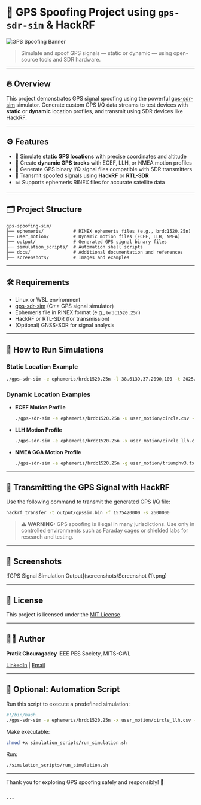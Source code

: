 
# 🚀 GPS Spoofing Project using `gps-sdr-sim` & HackRF

![GPS Spoofing Banner](screenshots/banner.png)

> Simulate and spoof GPS signals — static or dynamic — using open-source tools and SDR hardware.

---

## 🔥 Overview

This project demonstrates GPS signal spoofing using the powerful [gps-sdr-sim](https://github.com/osqzss/gps-sdr-sim) simulator. Generate custom GPS I/Q data streams to test devices with **static** or **dynamic** location profiles, and transmit using SDR devices like HackRF.

---

## ⚙️ Features

- 🎯 Simulate **static GPS locations** with precise coordinates and altitude
- 🔄 Create **dynamic GPS tracks** with ECEF, LLH, or NMEA motion profiles
- 💾 Generate GPS binary I/Q signal files compatible with SDR transmitters
- 📡 Transmit spoofed signals using **HackRF** or **RTL-SDR**
- 📊 Supports ephemeris RINEX files for accurate satellite data

---

## 🗂️ Project Structure

```plaintext
gps-spoofing-sim/
├── ephemeris/           # RINEX ephemeris files (e.g., brdc1520.25n)
├── user_motion/         # Dynamic motion files (ECEF, LLH, NMEA)
├── output/              # Generated GPS signal binary files
├── simulation_scripts/  # Automation shell scripts
├── docs/                # Additional documentation and references
├── screenshots/         # Images and examples
````

---

## 🛠️ Requirements

* Linux or WSL environment
* [gps-sdr-sim](https://github.com/osqzss/gps-sdr-sim) (C++ GPS signal simulator)
* Ephemeris file in RINEX format (e.g., `brdc1520.25n`)
* HackRF or RTL-SDR (for transmission)
* (Optional) GNSS-SDR for signal analysis

---

## 🧪 How to Run Simulations

### Static Location Example

```bash
./gps-sdr-sim -e ephemeris/brdc1520.25n -l 38.6139,37.2090,100 -t 2025/06/1,09:50:00 -d 600 -b 8 -o output/gpssim.bin
```

### Dynamic Location Examples

* **ECEF Motion Profile**

  ```bash
  ./gps-sdr-sim -e ephemeris/brdc1520.25n -u user_motion/circle.csv -t 2025/06/1,09:50:00 -d 600 -b 8 -o output/gpssim.bin
  ```

* **LLH Motion Profile**

  ```bash
  ./gps-sdr-sim -e ephemeris/brdc1520.25n -x user_motion/circle_llh.csv -t 2025/06/1,09:50:00 -d 600 -b 8 -o output/gpssim.bin
  ```

* **NMEA GGA Motion Profile**

  ```bash
  ./gps-sdr-sim -e ephemeris/brdc1520.25n -g user_motion/triumphv3.txt -t 2025/06/1,09:50:00 -d 600 -b 8 -o output/gpssim.bin
  ```

---

## 📡 Transmitting the GPS Signal with HackRF

Use the following command to transmit the generated GPS I/Q file:

```bash
hackrf_transfer -t output/gpssim.bin -f 1575420000 -s 2600000
```

> **⚠️ WARNING:** GPS spoofing is illegal in many jurisdictions. Use only in controlled environments such as Faraday cages or shielded labs for research and testing.

---

## 📸 Screenshots

![GPS Signal Simulation Output](screenshots/Screenshot (1).png)

---

## 📄 License

This project is licensed under the [MIT License](LICENSE).

---

## 👨‍💻 Author

**Pratik Chouragadey**
IEEE PES Society, MITS-GWL

[LinkedIn](https://linkedin.com/in/pratik-chouragadey) | [Email](mailto:pratik@example.com)

---

## 🔄 Optional: Automation Script

Run this script to execute a predefined simulation:

```bash
#!/bin/bash
./gps-sdr-sim -e ephemeris/brdc1520.25n -x user_motion/circle_llh.csv -t 2025/06/1,09:50:00 -d 600 -b 8 -o output/gpssim.bin
```

Make executable:

```bash
chmod +x simulation_scripts/run_simulation.sh
```

Run:

```bash
./simulation_scripts/run_simulation.sh
```

---

Thank you for exploring GPS spoofing safely and responsibly! 🚀

```

---

